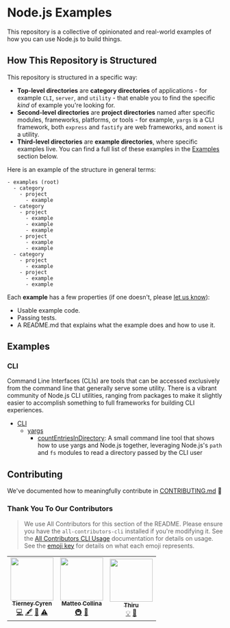 # Node.js Examples

This repository is a collective of opinionated and real-world examples of how you can use Node.js to build things.

## How This Repository is Structured

This repository is structured in a specific way:

- **Top-level directories** are **category directories** of applications - for example `CLI`, `server`, and `utility` - that enable you to find the specific _kind_ of example you're looking for.
- **Second-level directories** are **project directories** named after specific modules, frameworks, platforms, or tools - for example, `yargs` is a CLI framework, both `express` and `fastify` are web frameworks, and `moment` is a utility.
- **Third-level directories** are **example directories**, where specific examples live. You can find a full list of these examples in the [Examples](#examples) section below.

Here is an example of the structure in general terms:

```text
- examples (root)
  - category
    - project
      - example
  - category
    - project
      - example
      - example
      - example
    - project
      - example
      - example
  - category
    - project
      - example
    - project
      - example
      - example
```

Each **example** has a few properties (if one doesn't, please [let us know](https://github.com/nodejs/examples/issues/new)):

- Usable example code.
- Passing tests.
- A README.md that explains what the example does and how to use it.

## Examples

### CLI

Command Line Interfaces (CLIs) are tools that can be accessed exclusively from the command line that generally serve some utility. There is a vibrant community of Node.js CLI utilities, ranging from packages to make it slightly easier to accomplish something to full frameworks for building CLI experiences.

- [CLI](./cli)
  - [yargs](./cli/yargs)
    - [countEntriesInDirectory](./cli/yargs/countEntriesInDirectory): A small command line tool that shows how to use yargs and Node.js together, leveraging Node.js's `path` and `fs` modules to read a directory passed by the CLI user

## Contributing

We've documented how to meaningfully contribute in [CONTRIBUTING.md](./CONTRIBUTING.md) 🤗

### Thank You To Our Contributors

> We use All Contributors for this section of the README. Please ensure you have the `all-contributors-cli` installed if you're modifying it. See the [All Contributors CLI Usage](https://allcontributors.org/docs/en/cli/usage) documentation for details on usage. See the [emoji key](https://allcontributors.org/docs/en/emoji-key) for details on what each emoji represents.

<!-- ALL-CONTRIBUTORS-LIST:START - Do not remove or modify this section -->
<!-- prettier-ignore-start -->
<!-- markdownlint-disable -->
<table>
  <tr>
    <td align="center"><a href="https://bnb.im"><img src="https://avatars3.githubusercontent.com/u/502396?v=4?s=100" width="100px;" alt=""/><br /><sub><b>Tierney Cyren</b></sub></a><br /><a href="https://github.com/node/examples/commits?author=bnb" title="Code">💻</a> <a href="#content-bnb" title="Content">🖋</a> <a href="https://github.com/node/examples/commits?author=bnb" title="Documentation">📖</a> <a href="https://github.com/node/examples/commits?author=bnb" title="Tests">⚠️</a></td>
    <td align="center"><a href="https://github.com/mcollina"><img src="https://avatars0.githubusercontent.com/u/52195?v=4?s=100" width="100px;" alt=""/><br /><sub><b>Matteo Collina</b></sub></a><br /><a href="#infra-mcollina" title="Infrastructure (Hosting, Build-Tools, etc)">🚇</a> <a href="#ideas-mcollina" title="Ideas, Planning, & Feedback">🤔</a></td>
    <td align="center"><a href="https://thiru.xyz/"><img src="https://avatars1.githubusercontent.com/u/7230720?v=4?s=100" width="100px;" alt=""/><br /><sub><b>Thiru</b></sub></a><br /><a href="#example-Thiruppathi" title="Examples">💡</a> <a href="#maintenance-Thiruppathi" title="Maintenance">🚧</a></td>
  </tr>
</table>

<!-- markdownlint-restore -->
<!-- prettier-ignore-end -->

<!-- just editing-->

<!-- ALL-CONTRIBUTORS-LIST:END -->

